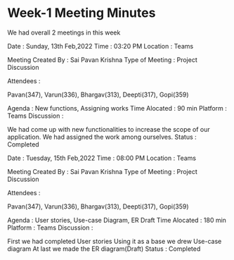 # Week-1 Meeting Minutes
We had overall 2 meetings in this week

Date : Sunday, 13th Feb,2022
Time : 03:20 PM
Location : Teams

Meeting Created By : Sai Pavan Krishna
Type of Meeting : Project Discussion

Attendees :

Pavan(347), Varun(336), Bhargav(313), Deepti(317), Gopi(359)

Agenda : New functions, Assigning works
Time Alocated : 90 min
Platform : Teams
Discussion :

We had come up with new functionalities to increase the scope of our application.
We had assigned the work among ourselves.
Status : Completed

 

Date : Tuesday, 15th Feb,2022
Time : 08:00 PM
Location : Teams

Meeting Created By : Sai Pavan Krishna
Type of Meeting : Project Discussion

Attendees :

Pavan(347), Varun(336), Bhargav(313), Deepti(317), Gopi(359)

Agenda : User stories, Use-case Diagram, ER Draft
Time Alocated : 180 min
Platform : Teams
Discussion :

First we had completed User stories
Using it as a base we drew Use-case diagram
At last we made the ER diagram(Draft)
Status : Completed
